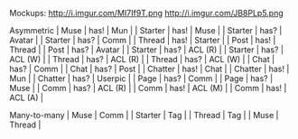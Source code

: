 Mockups:
http://i.imgur.com/MI7If9T.png
http://i.imgur.com/JB8PLp5.png

Asymmetric
| Muse    | has! | Mun     |
| Starter | has! | Muse    |
| Starter | has? | Avatar  |
| Starter | has? | Comm    |
| Thread  | has! | Starter |
| Post    | has! | Thread  |
| Post    | has? | Avatar  |
| Starter | has? | ACL (R) |
| Starter | has? | ACL (W) |
| Thread  | has? | ACL (R) |
| Thread  | has? | ACL (W) |
| Chat    | has? | Comm    |
| Chat    | has? | Post    |
| Chatter | has! | Chat    |
| Chatter | has! | Mun     |
| Chatter | has? | Userpic |
| Page    | has? | Comm    |
| Page    | has? | Muse    |
| Comm    | has? | ACL (R) |
| Comm    | has! | ACL (M) |
| Comm    | has! | ACL (A) |

Many-to-many
| Muse    | Comm   |
| Starter | Tag    |
| Thread  | Tag    |
| Muse    | Thread |
